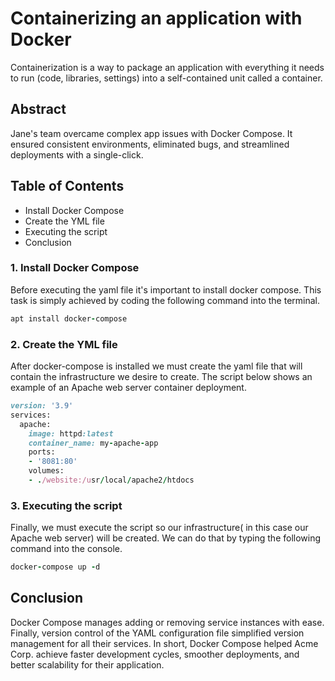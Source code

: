 # Containerizing an application with Docker

Containerization is a way to package an application with everything it needs to run (code, libraries, settings) into a self-contained unit called a container.

## Abstract

Jane's team overcame complex app issues with Docker Compose. It ensured consistent environments, eliminated bugs, and streamlined deployments with a single-click.

## Table of Contents

- Install Docker Compose
- Create the YML file
- Executing the script
- Conclusion

### 1. Install Docker Compose

Before executing the yaml file it's important to install docker compose. This task is simply achieved by coding the following command into the terminal.

```ruby
apt install docker-compose
```

### 2. Create the YML file

After docker-compose is installed we must create the yaml file that will contain the infrastructure we desire to create. The script below shows an example of an Apache web server container deployment.

```ruby
version: '3.9'
services:
  apache:
    image: httpd:latest
    container_name: my-apache-app
    ports:
    - '8081:80'
    volumes:
    - ./website:/usr/local/apache2/htdocs
```

### 3. Executing the script

Finally, we must execute the script so our infrastructure( in this case our Apache web server) will be created. We can do that by typing the following command into the console.

```ruby
docker-compose up -d
```

## Conclusion

Docker Compose manages adding or removing service instances with ease. Finally, version control of the YAML configuration file simplified version management for all their services.
In short, Docker Compose helped Acme Corp. achieve faster development cycles, smoother deployments, and better scalability for their application.
